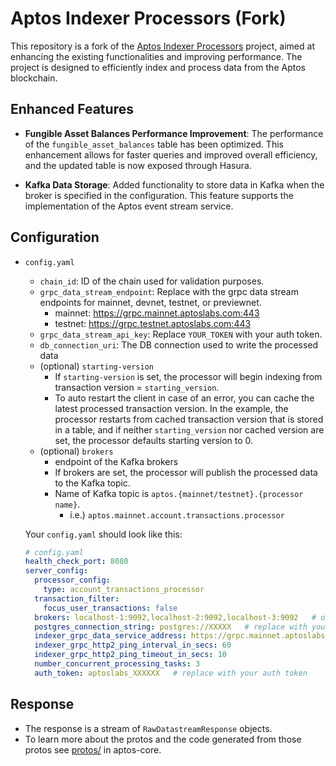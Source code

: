 # Aptos Indexer Processors (Fork)
This repository is a fork of the [Aptos Indexer Processors](https://github.com/aptos-labs/aptos-indexer-processors) project, aimed at enhancing the existing functionalities and improving performance. The project is designed to efficiently index and process data from the Aptos blockchain.

## Enhanced Features
- **Fungible Asset Balances Performance Improvement**: 
The performance of the `fungible_asset_balances` table has been optimized. This enhancement allows for faster queries and improved overall efficiency, and the updated table is now exposed through Hasura.


- **Kafka Data Storage**: Added functionality to store data in Kafka when the broker is specified in the configuration. This feature supports the implementation of the Aptos event stream service.  

## Configuration

- `config.yaml`
  - `chain_id`: ID of the chain used for validation purposes.
  - `grpc_data_stream_endpoint`: Replace with the grpc data stream endpoints for mainnet, devnet, testnet, or previewnet.
    - mainnet: https://grpc.mainnet.aptoslabs.com:443
    - testnet: https://grpc.testnet.aptoslabs.com:443
  - `grpc_data_stream_api_key`: Replace `YOUR_TOKEN` with your auth token.
  - `db_connection_uri`: The DB connection used to write the processed data
  - (optional) `starting-version`
    - If `starting-version` is set, the processor will begin indexing from transaction version = `starting_version`.
    - To auto restart the client in case of an error, you can cache the latest processed transaction version. In the example, the processor restarts from cached transaction version that is stored in a table, and if neither `starting_version` nor cached version are set, the processor defaults starting version to 0.
  - (optional) `brokers`
    - endpoint of the Kafka brokers
    - If brokers are set, the processor will publish the processed data to the Kafka topic.
    - Name of Kafka topic is `aptos.{mainnet/testnet}.{processor name}`.
      - i.e.) `aptos.mainnet.account.transactions.processor`

  Your `config.yaml` should look like this: 
  ```yaml
  # config.yaml
  health_check_port: 8080
  server_config:
    processor_config:
      type: account_transactions_processor
    transaction_filter:
      focus_user_transactions: false
    brokers: localhost-1:9092,localhost-2:9092,localhost-3:9092   # optional, replace with your Kafka brokers
    postgres_connection_string: postgres://XXXXX   # replace with your db connection string
    indexer_grpc_data_service_address: https://grpc.mainnet.aptoslabs.com:443
    indexer_grpc_http2_ping_interval_in_secs: 60
    indexer_grpc_http2_ping_timeout_in_secs: 10
    number_concurrent_processing_tasks: 3
    auth_token: aptoslabs_XXXXXX   # replace with your auth token
  ```
      

## Response

- The response is a stream of `RawDatastreamResponse` objects.
- To learn more about the protos and the code generated from those protos see [protos/](https://github.com/aptos-labs/aptos-core/tree/main/protos) in aptos-core.